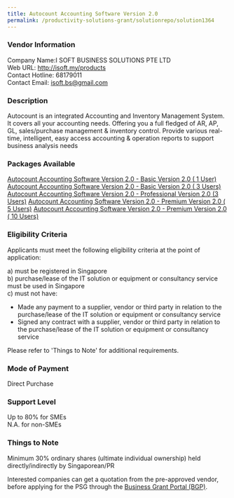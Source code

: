 ```yaml
---
title: Autocount Accounting Software Version 2.0
permalink: /productivity-solutions-grant/solutionrepo/solution1364
---
```


### Vendor Information
Company Name:I SOFT BUSINESS SOLUTIONS PTE LTD <br>Web URL: http://isoft.my/products <br>Contact Hotline: 68179011 <br>Contact Email: isoft.bs@gmail.com <br>

### Description

Autocount is an integrated Accounting and Inventory Management System. It covers all your accounting needs. Offering you a full fledged of AR, AP, GL, sales/purchase management & inventory control. Provide various real-time, intelligent, easy access accounting & operation reports to support business analysis needs

### Packages Available

<a href='https://www.gobusiness.gov.sg/images/psg/DesensitisedISOFTBUSINESSSOLUTIONSPTELTD_Annex_3CRwef8April2021(002)_Part_1.pdf' target='_blank'>Autocount Accounting Software Version 2.0 - Basic Version 2.0 ( 1 User)</a>
<a href='https://www.gobusiness.gov.sg/images/psg/DesensitisedISOFTBUSINESSSOLUTIONSPTELTD_Annex_3CRwef8April2021(002)_Part_2.pdf' target='_blank'>Autocount Accounting Software Version 2.0 - Basic Version 2.0 ( 3 Users)</a>
<a href='https://www.gobusiness.gov.sg/images/psg/DesensitisedISOFTBUSINESSSOLUTIONSPTELTD_Annex_3CRwef8April2021(002)_Part_3.pdf' target='_blank'>Autocount Accounting Software Version 2.0 - Professional Version 2.0 (3 Users)</a>
<a href='https://www.gobusiness.gov.sg/images/psg/DesensitisedISOFTBUSINESSSOLUTIONSPTELTD_Annex_3CRwef8April2021(002)_Part_4.pdf' target='_blank'>Autocount Accounting Software Version 2.0 - Premium Version 2.0 ( 5 Users)</a>
<a href='https://www.gobusiness.gov.sg/images/psg/DesensitisedISOFTBUSINESSSOLUTIONSPTELTD_Annex_3CRwef8April2021(002)_Part_5.pdf' target='_blank'>Autocount Accounting Software Version 2.0 - Premium Version 2.0 ( 10 Users)</a>

### Eligibility Criteria

Applicants must meet the following eligibility criteria at the point of application:

a) must be registered in Singapore <br>
b) purchase/lease of the IT solution or equipment or consultancy service must be used in Singapore <br>
c) must not have:
- Made any payment to a supplier, vendor or third party in relation to the purchase/lease of the IT solution or equipment or consultancy service
- Signed any contract with a supplier, vendor or third party in relation to the purchase/lease of the IT solution or equipment or consultancy service

Please refer to 'Things to Note' for additional requirements.

### Mode of Payment
Direct Purchase

### Support Level
Up to 80% for SMEs <br>
N.A. for non-SMEs

### Things to Note
Minimum 30% ordinary shares (ultimate individual ownership) held directly/indirectly by Singaporean/PR

Interested companies can get a quotation from the pre-approved vendor, before applying for the PSG through the <a target='_blank' href='https://www.businessgrants.gov.sg/'>Business Grant Portal (BGP)</a>.
